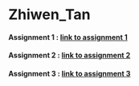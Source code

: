 # Zhiwen_Tan

#### Assignment 1 : [link to assignment 1](https://github.com/bcb420-2021/Zhiwen_Tan/blob/main/BCB420_A1.html)

#### Assignment 2 : [link to assignment 2](https://github.com/bcb420-2021/Zhiwen_Tan/blob/main/A2_ZhiwenTan.html)

#### Assignment 3 : [link to assignment 3](https://github.com/bcb420-2021/Zhiwen_Tan/blob/main/A3_ZhiwenTan.html)
